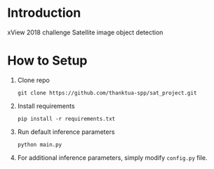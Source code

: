 

# Introduction

xView 2018 challenge Satellite image object detection

# How to Setup

1. Clone repo

   ```
   git clone https://github.com/thanktua-spp/sat_project.git
   ```
2. Install requirements

   ```
   pip install -r requirements.txt
   ```
3. Run default inference parameters

   ```
   python main.py
   ```
4. For additional inference parameters, simply modify `config.py` file.
